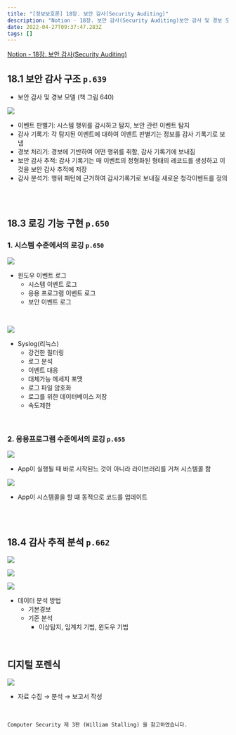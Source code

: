 ```yaml
---
title: "[정보보호론] 18장. 보안 감사(Security Auditing)"
description: "Notion - 18장. 보안 감사(Security Auditing)보안 감사 및 경보 모델 (책 그림 640)이벤트 판별기: 시스템 행위를 감시하고 탐지, 보안 관련 이벤트 탐지감사 기록기: 각 탐지된 이벤트에 대하여 이벤트 판별기는 정보를 감사 기록기로 보냄경보 처"
date: 2022-04-27T09:37:47.283Z
tags: []
---
```

[Notion - 18장. 보안 감사(Security Auditing)](https://rose-buckaroo-d20.notion.site/18-Security-Auditing-d73fac6ad01d4d71bf072f40f17f39bd)


## 18.1 보안 감사 구조 `p.639`

- 보안 감사 및 경보 모델 (책 그림 640)

![](/images/a46b9a81-8d74-42d9-b414-75a077910746-image.png)


- 이벤트 판별기: 시스템 행위를 감시하고 탐지, 보안 관련 이벤트 탐지
- 감사 기록기: 각 탐지된 이벤트에 대하여 이벤트 판별기는 정보를 감사 기록기로 보냄
- 경보 처리기: 경보에 기반하여 어떤 행위를 취함, 감사 기록기에 보내짐
- 보안 감사 추적: 감사 기록기는 매 이벤트의 정형화된 형태의 레코드를 생성하고 이것을 보안 감사 추적에 저장
- 감사 분석기: 행위 패턴에 근거하여 감사기록기로 보내질 새로운 청각이벤트를 정의

<br/>  
<br/>  

## 18.3 로깅 기능 구현 `p.650`

### 1. 시스템 수준에서의 로깅 `p.650`

![](/images/1657863a-0434-46ee-904a-6ccb38ccccfb-image.png)


- 윈도우 이벤트 로그
    - 시스템 이벤트 로그
    - 응용 프로그램 이벤트 로그
    - 보안 이벤트 로그

<br/>  

![](/images/677b4d30-ca30-455d-8449-3f65c9301a2d-image.png)

- Syslog(리눅스)
    - 강건한 필터링
    - 로그 분석
    - 이벤트 대응
    - 대체가능 메세지 포맷
    - 로그 파일 암호화
    - 로그를 위한 데이터베이스 저장
    - 속도제한

<br/>  

### 2. 응용프로그램 수준에서의 로깅 `p.655`

![](/images/fc4225cc-96c9-4353-b47b-fd8cb288277f-image.png)


- App이 실행될 때 바로 시작된느 것이 아니라 라이브러리를 거쳐 시스템콜 함

![](/images/ee68c4f9-4aba-4004-b299-dd333ca4d737-image.png)

- App이 시스템콜을 할 떄 동적으로 코드를 업데이트

<br/>  
<br/>  

## 18.4 감사 추적 분석 `p.662`

![](/images/047f0587-a65d-459b-aeca-4a2d0c0d71e7-image.png)


![](/images/411d547e-64a1-4861-9635-5cce20ce8a70-image.png)


![](/images/d77f15d0-1916-4ed0-9de5-818fd0592728-image.png)


- 데이터 분석 방법
    - 기본경보
    - 기준 분석
        - 이상탐지, 임계치 기법, 윈도우 기법

<br/>  

## 디지털 포렌식

![](/images/656a6b55-7dd0-46a6-bbfa-8541043740f9-image.png)

- 자료 수집 → 분석 → 보고서 작성


<br/>  

```
Computer Security 제 3판 (William Stalling) 을 참고하였습니다.
```